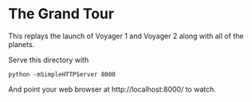 # The Grand Tour

This replays the launch of Voyager 1 and Voyager 2 along with all
of the planets.

Serve this directory with

    python -mSimpleHTTPServer 8000

And point your web browser at http://localhost:8000/ to watch.
